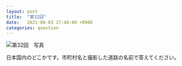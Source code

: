 ```yaml
---
layout: post
title:  "第32回"
date:   2021-08-03 17:40:00 +0900
categories: question
---
```


![第32回　写真](/kokodoko/images/q32.jpg)

日本国内のどこかです。市町村名と撮影した道路の名前で答えてください。
